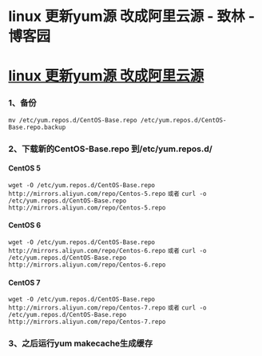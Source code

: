 
# linux 更新yum源 改成阿里云源 - 致林 - 博客园






# [linux 更新yum源 改成阿里云源](https://www.cnblogs.com/bincoding/p/7892762.html)

### 1、备份
`mv /etc/yum.repos.d/CentOS-Base.repo /etc/yum.repos.d/CentOS-Base.repo.backup`
### 2、下载新的CentOS-Base.repo 到/etc/yum.repos.d/

#### CentOS 5
`wget -O /etc/yum.repos.d/CentOS-Base.repo http://mirrors.aliyun.com/repo/Centos-5.repo`
`或者`
`curl -o /etc/yum.repos.d/CentOS-Base.repo http://mirrors.aliyun.com/repo/Centos-5.repo`

#### CentOS 6
`wget -O /etc/yum.repos.d/CentOS-Base.repo http://mirrors.aliyun.com/repo/Centos-6.repo`
`或者`
`curl -o /etc/yum.repos.d/CentOS-Base.repo http://mirrors.aliyun.com/repo/Centos-6.repo`

#### CentOS 7
`wget -O /etc/yum.repos.d/CentOS-Base.repo http://mirrors.aliyun.com/repo/Centos-7.repo`
`或者`
`curl -o /etc/yum.repos.d/CentOS-Base.repo http://mirrors.aliyun.com/repo/Centos-7.repo`

### 3、之后运行yum makecache生成缓存





